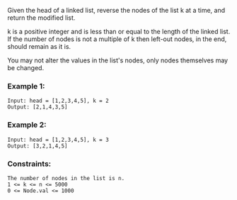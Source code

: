 Given the head of a linked list, reverse the nodes of the list k at a time, and return the modified list.

k is a positive integer and is less than or equal to the length of the linked list. If the number of nodes is not a multiple of k then left-out nodes, in the end, should remain as it is.

You may not alter the values in the list's nodes, only nodes themselves may be changed.

 

### Example 1:

```
Input: head = [1,2,3,4,5], k = 2
Output: [2,1,4,3,5]
```
### Example 2:

```
Input: head = [1,2,3,4,5], k = 3
Output: [3,2,1,4,5]
 ```

### Constraints:
```
The number of nodes in the list is n.
1 <= k <= n <= 5000
0 <= Node.val <= 1000
 ```
